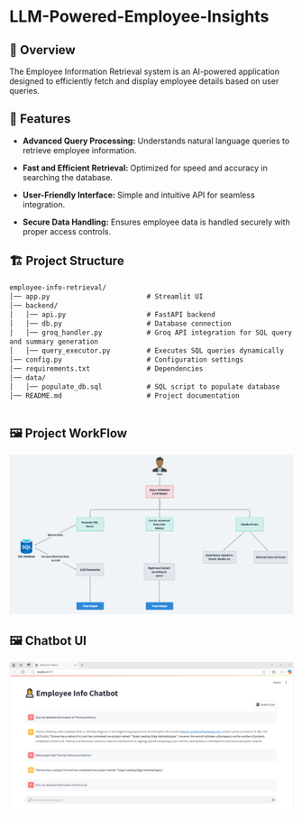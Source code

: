 # LLM-Powered-Employee-Insights
## 📌 Overview

The Employee Information Retrieval system is an AI-powered application designed to efficiently fetch and display employee details based on user queries.

## 🚀 Features

- **Advanced Query Processing:** Understands natural language queries to retrieve employee information.

- **Fast and Efficient Retrieval:** Optimized for speed and accuracy in searching the database.

- **User-Friendly Interface:** Simple and intuitive API for seamless integration.


- **Secure Data Handling:** Ensures employee data is handled securely with proper access controls.

## 🏗️ Project Structure
```
employee-info-retrieval/
│── app.py                        # Streamlit UI
│── backend/
│   │── api.py                    # FastAPI backend
│   │── db.py                     # Database connection
│   │── groq_handler.py           # Groq API integration for SQL query and summary generation
│   │── query_executor.py         # Executes SQL queries dynamically
│── config.py                     # Configuration settings
│── requirements.txt              # Dependencies
│── data/
│   │── populate_db.sql           # SQL script to populate database
│── README.md                     # Project documentation


```

## 🖼️ Project WorkFlow

![Chatbot](images/workflow.png)


## 🖼️ Chatbot UI

![Chatbot](images/Chatbot_Streamlit.png)
